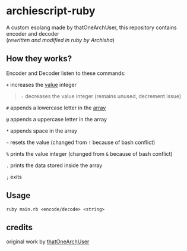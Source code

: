 # archiescript-ruby
A custom esolang made by thatOneArchUser, this repository contains encoder and decoder <br>
(*rewritten and modified in ruby by Archisha*)

## How they works?
Encoder and Decoder listen to these commands:

`+` increases the [value](https://github.com/thatOneArchUser/archiescript/blob/main/decoder.py#L5) integer

> `-` decreases the value integer (remains unused, decrement issue)

`#` appends a lowercase letter in the [array](https://github.com/thatOneArchUser/archiescript/blob/main/decoder.py#L10)

`@` appends a uppercase letter in the array

`*` appends space in the array

`~` resets the value (changed from `!` because of bash conflict)

`%` prints the value integer (changed from `&` because of bash conflict)

`.` prints the data stored inside the array

`;` exits

## Usage
`ruby main.rb <encode/decode> <string>`

## credits
original work by [thatOneArchUser](https://github.com/thatOneArchUser/archiescript)
